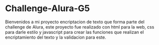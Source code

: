 # Challenge-Alura-G5


Bienvenidos a mi proyecto encriptacion de texto que forma parte del challenge de Alura, este proyecto fue realizado con html para la web, css para darle estilo y javascript para crear las funciones que realizan el encriptamiento del texto y la validacion para este.
